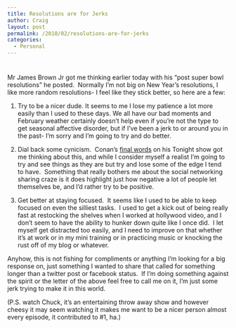 ```yaml
---
title: Resolutions are for Jerks
author: Craig
layout: post
permalink: /2010/02/resolutions-are-for-jerks
categories:
  - Personal
---
```

# 

Mr James Brown Jr got me thinking earlier today with his “post super bowl resolutions” he posted.  Normally I’m not big on New Year’s resolutions, I like more random resolutions- I feel like they stick better, so here are a few:

1) Try to be a nicer dude. It seems to me I lose my patience a lot more easily than I used to these days. We all have our bad moments and February weather certainly doesn’t help even if you’re not the type to get seasonal affective disorder, but if I’ve been a jerk to or around you in the past- I’m sorry and I’m going to try and do better.

2) Dial back some cynicism.  Conan’s [final words][1] on his Tonight show got me thinking about this, and while I consider myself a realist I’m going to try and see things as they are but try and lose some of the edge I tend to have.  Something that really bothers me about the social networking sharing craze is it does highlight just how negative a lot of people let themselves be, and I’d rather try to be positive.

 [1]: http://www.youtube.com/watch?v=F0IEED4w5SE

3) Get better at staying focused.  It seems like I used to be able to keep focused on even the silliest tasks.  I used to get a kick out of being really fast at restocking the shelves when I worked at hollywood video, and I don’t seem to have the ability to hunker down quite like I once did.  I let myself get distracted too easily, and I need to improve on that whether it’s at work or in my mini training or in practicing music or knocking the rust off of my blog or whatever.

Anyhow, this is not fishing for compliments or anything I’m looking for a big response on, just something I wanted to share that called for something longer than a twitter post or facebook status.  If I’m doing something against the spirit or the letter of the above feel free to call me on it, I’m just some jerk trying to make it in this world.

(P.S. watch Chuck, it’s an entertaining throw away show and however cheesy it may seem watching it makes me want to be a nicer person almost every episode, it contributed to #1, ha.)